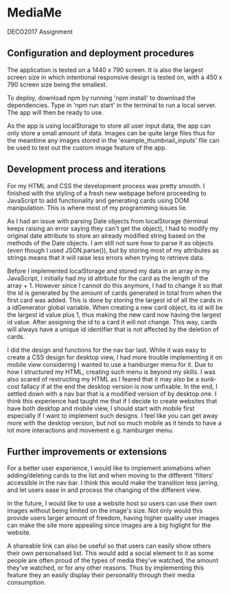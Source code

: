 # MediaMe
DECO2017 Assignment

## Configuration and deployment procedures
The application is tested on a 1440 x 790 screen. It is also the largest screen size in which intentional responsive design is tested on, with a 450 x 790 screen size being the smallest.

To deploy, download npm by running 'npm install' to download the dependencies. Type in 'npm run start' in the terminal to run a local server. The app will then be ready to use.

As the app is using localStorage to store all user input data, the app can only store a small amount of data. Images can be quite large files thus for the meantime any images stored in the 'example_thumbnail_inputs' file can be used to test out the custom image feature of the app. 

## Development process and iterations
For my HTML and CSS the development process was pretty smooth. I finished with the styling of a fresh new webpage before proceeding to JavaScript to add functionality and generating cards using DOM manipulation. This is where most of my programming issues lie.

As I had an issue with parsing Date objects from localStorage (terminal keeps raising an error saying they can't get the object), I had to modify my original date attribute to store an already modified string based on the methods of the Date objects. I am still not sure how to parse it as objects (even though I used JSON.parse()), but by storing most of my attributes as strings means that it will raise less errors when trying to retrieve data. 

Before I implemented localStorage and stored my data in an array in my JavaScript, I initially had my id attrbute for the card as the length of the array + 1. However since I cannot do this anymore, I had to change it so that the id is generated by the amount of cards generated in total from when the first card was added. This is done by storing the largest id of all the cards in a idGenerator global variable. When creating a new card object, its id will be the largest id value plus 1, thus making the new card now having the largest id value. After assigning the id to a card it will not change. This way, cards will always have a unique id identifier that is not affected by the deletion of cards.

I did the design and functions for the nav bar last. While it was easy to create a CSS design for desktop view, I had more trouble implementing it on mobile view considering I wanted to use a hamburger menu for it. Due to how I structured my HTML, creating such menu is beyond my skills. I was also scared of restructing my HTML as I feared that it may also be a sunk-cost fallacy if at the end the desktop version is now unfixable. In the end, I settled down with a nav bar that is a modified version of by desktop one. I think this experience had taught me that if I decide to create websites that have both desktop and mobile view, I should start with mobile first especially if I want to implement such designs. I feel like you can get away more with the desktop version, but not so much mobile as it tends to have a lot more interactions and movement e.g. hamburger menu.

## Further improvements or extensions
For a better user experience, I would like to implement animations when adding/deleting cards to the list and when moving to the different 'filters' accessible in the nav bar. I think this would make the transition less jarring, and let users ease in and process the changing of the different view.

In the future, I would like to use a website host so users can use their own images without being limited on the image's size. Not only would this provide users larger amount of freedom, having higher quality user images can make the site more appealing since images are a big higlight for the website.

A shareable link can also be useful so that users can easily show others their own personalised list. This would add a social element to it as some people are often proud of the types of media they've watched, the amount they've watched, or for any other reasons. Thus by implementing this feature they an easily display their personality through their media consumption.
